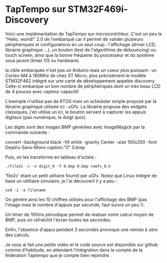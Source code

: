 # TapTempo sur STM32F469i-Discovery

Voici une implémentation de TapTempo sur microcontrôleur. C'est un peu le "Hello, world!" 2.0  de l'embarqué car il permet de valider plusieurs périphériques et configurations en un seul coup : l'affichage (driver LCD, librairie graphique ...), un bouton (test de l'algorithme de debouncing) ou touch screen, ainsi que la bonne fréquene du processeur et du système sous jacent (timer OS ou hardware).


la cible embarquée n'est pas un Arduino mais un coeur plus puissant : un Cortex-M4 à 180Mhz de chez ST Micro, plus précisément le modèle STM32F462 intégré sur une carte de développement appelée discovery. Celle-ci embarque un bon nombre de périphériques dont un très beau LCD de 4 pouces avec capteur capacitif.

L'exemple n'utilise pas de RTOS mais un scheduler simple proposé par la librairie graphique utilisée ici : uGfx. La librairie propose des widgets classiques, j'en utilise un ici, le bouton servant à capturer les appuis digitaux (pas numérique, le doigt quoi).

Les digits sont des images BMP générées avec ImageMagick par la commande suivante :

convert -background black -fill white -gravity Center -size 100x200 -font DejaVu-Sans-Mono  caption:"0" 0.bmp

Puis, on les transforme en tableau d'octets :

```shell
./file2c -c -n digit_0 -f 0.bmp 0.bmp romfs_0.h
```

'file2c' étant un petit utiltaire fournit par uGfx. Notez que Linux intègre de base un utilitaire simulaire, je l'ai découvert il y a peu : 

```shell
xxd -i -a filename
```

On génère ainsi les 10 chiffres utilisés pour l'affichage des BMP (pas l'image mais le nombre d'appuis par seconde, faut suivre un peu !).

Un timer de 100ms périodique permet de réaliser notre calcul moyen de BMP, puis on rafraîchit l'écran toutes les secondes.

Enfin, l'absence d'appui pendant 3 secondes provoque une remise à zéro des calculs.

Je vous ai fait une petite vidéo et le code source est disponible sur github comme d'habitude, en attendant l'intégration dans le compte de la fédération Taptempo que je compte bien rejoindre.



